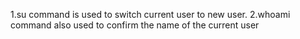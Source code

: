 1.su command is used to switch current user to new user.
2.whoami command also used to confirm the name of the current user